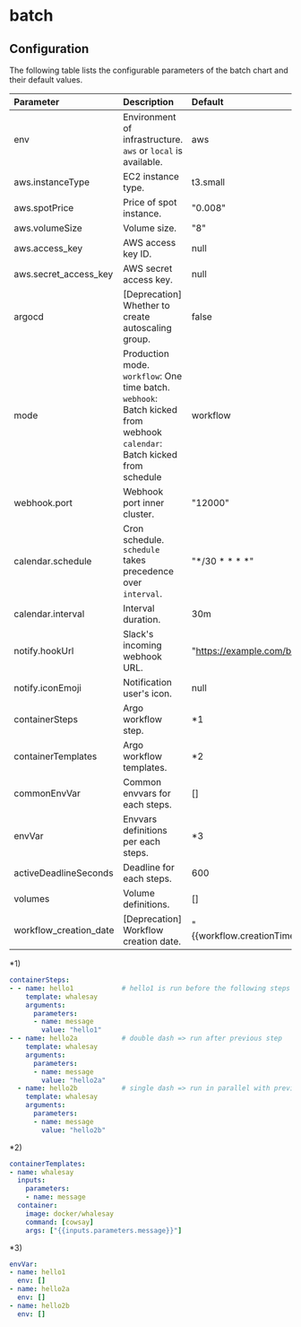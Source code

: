 batch
====

## Configuration

The following table lists the configurable parameters of the batch chart and their default values.

| Parameter              | Description                                                                                                                              | Default                                                                                              |
| :--------------------- | :--------------------------------------------------------------------------------------------------------------------------------------- | :--------------------------------------------------------------------------------------------------- |
| env                    | Environment of infrastructure. `aws` or `local` is available.                                                                            | aws                                                                                                  |
| aws.instanceType       | EC2 instance type.                                                                                                                       | t3.small                                                                                             |
| aws.spotPrice          | Price of spot instance.                                                                                                                  | "0.008"                                                                                              |
| aws.volumeSize         | Volume size.                                                                                                                             | "8"                                                                                                  |
| aws.access_key         | AWS access key ID.                                                                                                                       | null                                                                                                 |
| aws.secret_access_key  | AWS secret access key.                                                                                                                   | null                                                                                                 |
| argocd                 | [Deprecation] Whether to create autoscaling group.                                                                                       | false                                                                                                |
| mode                   | Production mode. <br />`workflow`: One time batch.<br />`webhook`: Batch kicked from webhook<br />`calendar`: Batch kicked from schedule | workflow                                                                                             |
| webhook.port           | Webhook port inner cluster.                                                                                                              | "12000"                                                                                              |
| calendar.schedule      | Cron schedule. `schedule` takes precedence over `interval`.                                                                              | "*/30 * * * *"                                                                                       |
| calendar.interval      | Interval duration.                                                                                                                       | 30m                                                                                                  |
| notify.hookUrl         | Slack's incoming webhook URL.                                                                                                            | "https://example.com/bizreach/common-ml/slack/notify"                                                |
| notify.iconEmoji       | Notification user's icon.                                                                                                                | null                                                                                                 |
| containerSteps         | Argo workflow step.                                                                                                                      | *1                                                                                                   |
| containerTemplates     | Argo workflow templates.                                                                                                                 | *2                                                                                                   |
| commonEnvVar           | Common envvars for each steps.                                                                                                           | []                                                                                                   |
| envVar                 | Envvars definitions per each steps.                                                                                                      | *3                                                                                                   |
| activeDeadlineSeconds  | Deadline for each steps.                                                                                                                 | 600                                                                                                  |
| volumes                | Volume definitions.                                                                                                                      | []                                                                                                   |
| workflow_creation_date | [Deprecation] Workflow creation date.                                                                                                    | "{{workflow.creationTimestamp.Y}}/{{workflow.creationTimestamp.m}}/{{workflow.creationTimestamp.d}}" |

*1)

```yaml
containerSteps:
- - name: hello1            # hello1 is run before the following steps
    template: whalesay
    arguments:
      parameters:
      - name: message
        value: "hello1"
- - name: hello2a           # double dash => run after previous step
    template: whalesay
    arguments:
      parameters:
      - name: message
        value: "hello2a"
  - name: hello2b           # single dash => run in parallel with previous step
    template: whalesay
    arguments:
      parameters:
      - name: message
        value: "hello2b"
```

*2)

```yaml
containerTemplates:
- name: whalesay
  inputs:
    parameters:
    - name: message
  container:
    image: docker/whalesay
    command: [cowsay]
    args: ["{{inputs.parameters.message}}"]
```

*3)

```yaml
envVar:
- name: hello1
  env: []
- name: hello2a
  env: []
- name: hello2b
  env: []
```
